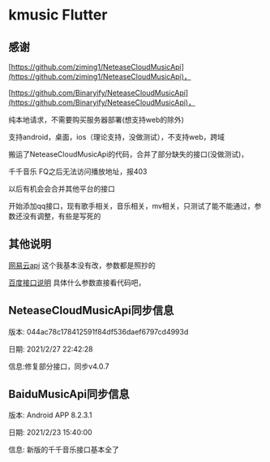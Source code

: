 # kmusic Flutter
## 感谢

[https://github.com/ziming1/NeteaseCloudMusicApi](https://github.com/ziming1/NeteaseCloudMusicApi)，

[https://github.com/Binaryify/NeteaseCloudMusicApi](https://github.com/Binaryify/NeteaseCloudMusicApi)，

纯本地请求，不需要购买服务器部署(想支持web的除外)

支持android，桌面，ios（理论支持，没做测试），不支持web，跨域

搬运了NeteaseCloudMusicApi的代码，合并了部分缺失的接口(没做测试)，

千千音乐 FQ之后无法访问播放地址，报403

以后有机会会合并其他平台的接口

开始添加qq接口，现有歌手相关，音乐相关，mv相关，只测试了能不能通过，参数还没有调整，有些是写死的



## 其他说明

[网易云api](https://binaryify.github.io/NeteaseCloudMusicApi/#/)
这个我基本没有改，参数都是照抄的

[百度接口说明](https://github.com/yhsj0919/KMusic/blob/master/BaiduMisic.md)
具体什么参数直接看代码吧，




## NeteaseCloudMusicApi同步信息

版本: 044ac78c178412591f84df536daef6797cd4993d

日期: 2021/2/27 22:42:28

信息:修复部分接口，同步v4.0.7

## BaiduMusicApi同步信息

版本: Android APP 8.2.3.1

日期: 2021/2/23 15:40:00

信息: 新版的千千音乐接口基本全了




